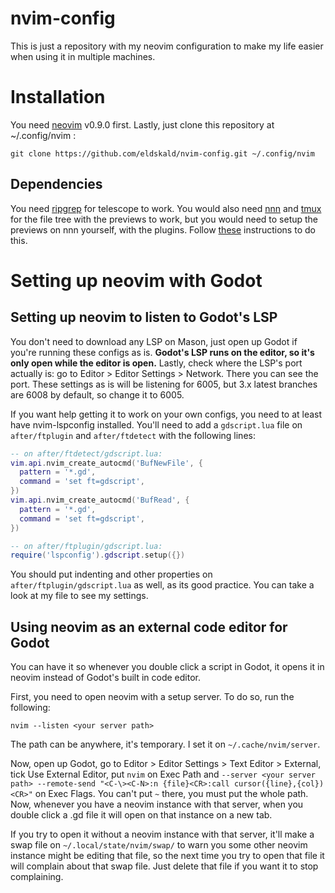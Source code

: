 # nvim-config

This is just a repository with my neovim configuration to make my life easier when using it in multiple machines.

# Installation

You need [neovim](https://github.com/neovim/neovim) v0.9.0 first. Lastly, just clone this repository at ~/.config/nvim :

```
git clone https://github.com/eldskald/nvim-config.git ~/.config/nvim
```

## Dependencies

You need [ripgrep](https://github.com/BurntSushi/ripgrep) for telescope to work. You would also need [nnn](https://github.com/jarun/nnn) and [tmux](https://github.com/tmux/tmux) for the file tree with the previews to work, but you would need to setup the previews on nnn yourself, with the plugins. Follow [these](https://github.com/jarun/nnn/tree/master/plugins#installation) instructions to do this.

# Setting up neovim with Godot

## Setting up neovim to listen to Godot's LSP

You don't need to download any LSP on Mason, just open up Godot if you're running these configs as is. __Godot's LSP runs on the editor, so it's only open while the editor is open.__ Lastly, check where the LSP's port actually is: go to Editor > Editor Settings > Network. There you can see the port. These settings as is will be listening for 6005, but 3.x latest branches are 6008 by default, so change it to 6005.

If you want help getting it to work on your own configs, you need to at least have nvim-lspconfig installed. You'll need to add a `gdscript.lua` file on `after/ftplugin` and `after/ftdetect` with the following lines:

```lua
-- on after/ftdetect/gdscript.lua:
vim.api.nvim_create_autocmd('BufNewFile', {
  pattern = '*.gd',
  command = 'set ft=gdscript',
})
vim.api.nvim_create_autocmd('BufRead', {
  pattern = '*.gd',
  command = 'set ft=gdscript',
})

-- on after/ftplugin/gdscript.lua:
require('lspconfig').gdscript.setup({})
```

You should put indenting and other properties on `after/ftplugin/gdscript.lua` as well, as its good practice. You can take a look at my file to see my settings.

## Using neovim as an external code editor for Godot

You can have it so whenever you double click a script in Godot, it opens it in neovim instead of Godot's built in code editor.

First, you need to open neovim with a setup server. To do so, run the following:

```
nvim --listen <your server path>
```

The path can be anywhere, it's temporary. I set it on `~/.cache/nvim/server`.

Now, open up Godot, go to Editor > Editor Settings > Text Editor > External, tick Use External Editor, put `nvim` on Exec Path and `--server <your server path> --remote-send "<C-\><C-N>:n {file}<CR>:call cursor({line},{col})<CR>"` on Exec Flags. You can't put `~` there, you must put the whole path. Now, whenever you have a neovim instance with that server, when you double click a .gd file it will open on that instance on a new tab.

If you try to open it without a neovim instance with that server, it'll make a swap file on `~/.local/state/nvim/swap/` to warn you some other neovim instance might be editing that file, so the next time you try to open that file it will complain about that swap file. Just delete that file if you want it to stop complaining.


